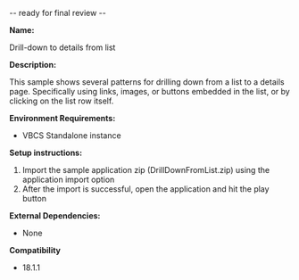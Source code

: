 -- ready for final review --

**Name:**

Drill-down to details from list

**Description:**

This sample shows several patterns for drilling down from a list to a details page. Specifically using links, images, or buttons embedded in the list, or by clicking on the list row itself. 

**Environment Requirements:**

* VBCS Standalone instance

**Setup instructions:**

1. Import the sample application zip (DrillDownFromList.zip) using the application import option
1. After the import is successful, open the application and hit the play button

**External Dependencies:**

* None

**Compatibility**

* 18.1.1